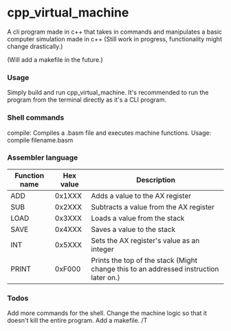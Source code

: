 # cpp_virtual_machine

A cli program made in c++ that takes in commands and manipulates a basic computer simulation made in c++ (Still work in progress, functionality might change drastically.)

(Will add a makefile in the future.)

### Usage

Simply build and run cpp_virtual_machine.
It's recommended to run the program from the terminal directly as it's a CLI program.

### Shell commands

compile: Compiles a .basm file and executes machine functions.
  Usage: compile filename.basm

### Assembler language

| Function name | Hex value | Description                                                                           |
|---------------|-----------|---------------------------------------------------------------------------------------|
| ADD           | 0x1XXX    | Adds a value to the AX register                                                       |
| SUB           | 0x2XXX    | Subtracts a value from the AX register                                                |
| LOAD          | 0x3XXX    | Loads a value from the stack                                                          |
| SAVE          | 0x4XXX    | Saves a value to the stack                                                            |
| INT           | 0x5XXX    | Sets the AX register's value as an integer                                            |
| PRINT         | 0xF000    | Prints the top of the stack (Might change this to an addressed instruction later on.) |

### Todos

Add more commands for the shell.
Change the machine logic so that it doesn't kill the entire program.
Add a makefile.
/T
